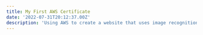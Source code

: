 ```yaml
---
title: My First AWS Certificate
date: '2022-07-31T20:12:37.00Z'
description: 'Using AWS to create a website that uses image recognition and chatbot'
---
```

